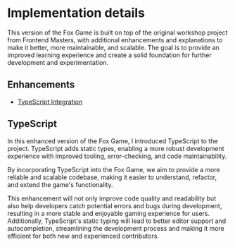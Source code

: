 # Implementation details

This version of the Fox Game is built on top of the original workshop project from Frontend Masters, with additional enhancements and explanations to make it better, more maintainable, and scalable. The goal is to provide an improved learning experience and create a solid foundation for further development and experimentation.

## Enhancements

- [TypeScript Integration](#TypeScript)

## TypeScript

In this enhanced version of the Fox Game, I introduced TypeScript to the project. TypeScript adds static types, enabling a more robust development experience with improved tooling, error-checking, and code maintainability.

By incorporating TypeScript into the Fox Game, we aim to provide a more reliable and scalable codebase, making it easier to understand, refactor, and extend the game's functionality.

This enhancement will not only improve code quality and readability but also help developers catch potential errors and bugs during development, resulting in a more stable and enjoyable gaming experience for users. Additionally, TypeScript's static typing will lead to better editor support and autocompletion, streamlining the development process and making it more efficient for both new and experienced contributors.
